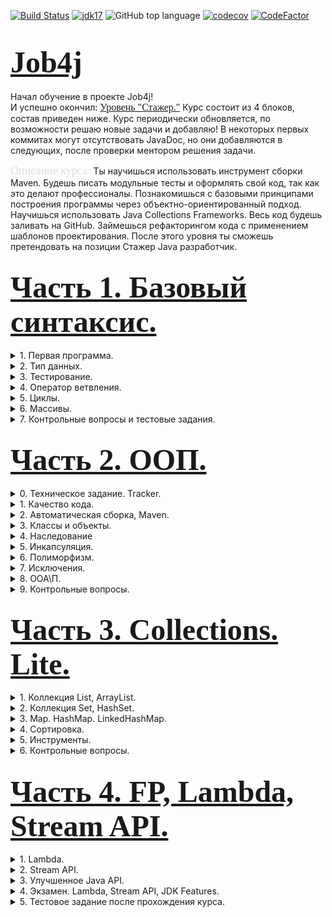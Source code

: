 [![Build Status](https://travis-ci.com/IuriyG/job4j.svg?branch=master)](https://travis-ci.org/IuriyG/job4j)
[![jdk17](https://img.shields.io/badge/JDK-17-blue.svg)](http://jdk.java.net/17/)
![GitHub top language](https://img.shields.io/github/languages/top/IuriyG/job4j)
[![codecov](https://codecov.io/gh/IuriyG/job4j/branch/master/graph/badge.svg)](https://codecov.io/gh/IuriyG/job4j)
[![CodeFactor](https://www.codefactor.io/repository/github/iuriyg/job4j/badge)](https://www.codefactor.io/repository/github/iuriyg/job4j)

# <font size="10" color="#03A9F4" face="Comic sans MS">[Job4j](https://job4j.ru "Обучение и трудоустройство Java-программистов от Junior до Senior.")</font>

Начал обучение в проекте Job4j!  
И успешно окончил: <font size="3" color="#03A9F4" face="Comic sans MS">[Уровень "Стажер."](https://job4j.ru/courses/java_with_zero_to_job.html "Уровень <Стажер>")</font>
Курс состоит из 4 блоков, состав приведен ниже.
Курс периодически обновляется, по возможности решаю новые задачи и добавляю! В некоторых первых коммитах могут отсутствовать JavaDoc, но они добавляются в следующих, после проверки ментором решения задачи.  

<font size = "4" color = "#DEDEDE" face = "Comic sans MS">Описание курса: </font>
Ты научишься использовать инструмент сборки Maven. Будешь писать модульные тесты и оформлять свой код, 
так как это делают профессионалы. Познакомишься с базовыми принципами построения программы через 
объектно-ориентированный подход. Научишься использовать Java Collections Frameworks. 
Весь код будешь заливать на GitHub. Займешься рефакторингом кода с применением шаблонов проектирования. 
После этого уровня ты сможешь претендовать на позиции Стажер Java разработчик.

## <font size="8" color="#03A9F4" face="Comic sans MS">[Часть 1. Базовый синтаксис.](https://github.com/IuriyG/job4j/tree/master/chapter_001/src/main/java/ru/job4j) </font>

  <details><summary>1. Первая программа.</summary>

* JDK.
* IDEA.
* MSysGit. Установить и настроить.
* [GitHub. Регистрация.](https://github.com/IuriyG/job4j_elementary)
* Генерация публичного и закрытого ключа для github.
* Импорт проекта в IDEA.
* Создание репозитория и привязка к исходному коду.
* [Загрузка файлов на github.](https://github.com/IuriyG/job4j_elementary/blob/master/src/ru/job4j/Echo.java)
* [Фиксация изменений на github.](https://github.com/IuriyG/job4j_elementary/commit/94b8ddc702b079b0b7687626d9bc364a456204a3)
* Кто такой - CI Бот?
* [Разбор первой программы.](https://github.com/IuriyG/job4j/blob/master/chapter_001/src/main/java/Multiple.java)
* Заголовок в файле java.
* Процесс компиляции и запуска Java программы.
* Checkstyle.

  </details>

 <details><summary>2. Тип данных.</summary>

* Что такое переменная.
* Определите тип данных для переменных.
* Переменные.
* Арифметические операции.
* Переназначение переменной.
* Методы.
* [Аргументы.](https://github.com/IuriyG/job4j/blob/df61cdf30eb3ce430d15c4b6658d38a9c0aedac7/chapter_001/src/main/java/ru/job4j/calculator/ArgMethod.java)
* Результат работы метода.
* [Конвертер валюты.](https://github.com/IuriyG/job4j/blob/master/chapter_001/src/main/java/ru/job4j/converter/Converter.java)
* [Идеальный вес.](https://github.com/IuriyG/job4j/blob/master/chapter_001/src/main/java/ru/job4j/calculator/Fit.java)
* [Расстояние между точками в системе координат.](https://github.com/IuriyG/job4j/blob/master/chapter_001/src/main/java/ru/job4j/condition/Point.java)
* [Стороны прямоугольника.](https://github.com/IuriyG/job4j/blob/master/chapter_001/src/main/java/ru/job4j/condition/SqArea.java)
* [Площадь треугольника.](https://github.com/IuriyG/job4j/blob/master/chapter_001/src/main/java/ru/job4j/condition/TrgArea.java)
* [String.](https://github.com/IuriyG/job4j/blob/b4b6e6c3fe3da680feb7254db157c3ec6443ee7a/chapter_001/src/main/java/ru/job4j/condition/Greeting.java)
* Математические операторы и составные операторы присваивания
* Преобразование примитивных типов.
* Символы в Java и их особенности.

</details>

<details><summary>3. Тестирование.</summary>

* [Что такое тестирование.](https://github.com/IuriyG/job4j/blob/master/chapter_001/src/main/java/ru/job4j/converter/Converter.java)
* [Модульные тесты.](https://github.com/IuriyG/job4j/blob/master/chapter_001/src/test/java/ru/job4j/converter/ConverterTest.java)
* [Что такое import.](https://github.com/IuriyG/job4j/commit/20e5b5735a2ec22fa120992b694ec805b2d67903)
* [Входные данные в тесте.](https://github.com/IuriyG/job4j/commit/360664ec1c6350104d93b524f5ba11d8ad16b84b)
* [Тесты для задачи "идеальный вес".](https://github.com/IuriyG/job4j/blob/master/chapter_001/src/test/java/ru/job4j/calculator/FitTest.java)
* [Тесты для расстояния между точками.](https://github.com/IuriyG/job4j/blob/master/chapter_001/src/test/java/ru/job4j/condition/PointTest.java)
* [Тесты для стороны прямоугольника.](https://github.com/IuriyG/job4j/blob/master/chapter_001/src/test/java/ru/job4j/condition/SqAreaTest.java)
* Аннотация @Test

</details>

<details><summary>4. Оператор ветвления.</summary>

* [Операции сравнения.](https://github.com/IuriyG/job4j/commit/63ffc3c4ffbd076f2e7627e1a13c2a0eff576857)
* Операторы ветвлений.
* [Оператор if с блоком else](https://github.com/IuriyG/job4j/commit/8e5227d637137af0437d4040025f7ed3bc05804c)
* [Операторы сравнения в String.](https://github.com/IuriyG/job4j/commit/0cc1d592985f55e2e4f458a4638c82a66079664c)
* [Глупый бот](https://github.com/IuriyG/job4j/blob/master/chapter_001/src/main/java/ru/job4j/condition/DummyBot.java)
* Блок-схемы.
* Псевдокод.
* [Тернарное сравнение.](https://github.com/IuriyG/job4j/commit/d3e7f8c1b9241ee5b8489f5082482d9f0bd3af42)
* Булева логика.
* [Оператор &&](https://github.com/IuriyG/job4j/commit/041ae46c8247d968435badd97872b1ad9376ac64)
* [Оператор ||](https://github.com/IuriyG/job4j/commit/db350c616de03624be02040dafa8caa1839fff8b)
* [Логическое отрицание!](https://github.com/IuriyG/job4j/commit/4a07287e93dde6c0a9d594b8613d7ac5dba91bb1)
* [if c return.](https://github.com/IuriyG/job4j/commit/276bc4ba6ef721cc55200178aa654c28d435adbc)
* [Множественное логическое выражение И](https://github.com/IuriyG/job4j/commit/4c7ed006a563cfdad0589bf3d9bf64cdd1a451ce)
* [Math.abs](https://github.com/IuriyG/job4j/blob/dd1983b874b0ab6966c90c94dd7a07ab8bbbe4a1/chapter_001/src/main/java/ru/job4j/condition/ChessBoard.java)
* Вложенный оператор if else. Запутанный код
* [Отладка программы в IDEA.](https://github.com/IuriyG/job4j/commit/187733e95bb10eec59d20fde69cc0f413cc298ac)
* [Switch.](https://github.com/IuriyG/job4j/commit/1020789372e19b29e75e21fadf6ec207270b74ed)
* [Switch - matcher.](https://github.com/IuriyG/job4j/commit/e6dc3798a4e63a8d96735e25257934d2bcb0eb93)

</details>

<details><summary>5. Циклы.</summary>

* Цикл for. Определение.
* [Сумма чисел.](https://github.com/IuriyG/job4j/commit/4aa96600313f470d1a1844148f47162d03a17142)
* Вечный цикл for.
* [Подсчет суммы чётных чисел в диапазоне](https://github.com/IuriyG/job4j/blob/master/chapter_001/src/main/java/ru/job4j/loop/Counter.java)
* [Создать программу, вычисляющую факториал.](https://github.com/IuriyG/job4j/commit/bd4b5d1c57c6b4eee962dea0d04550f700b2c819)
* [Построить шахматную доску в псевдографике.](https://github.com/IuriyG/job4j/commit/a5201b9441d691e5e8f28bef3367fc2b0c79a89e)
* [Протеиновая диета](https://github.com/IuriyG/job4j/commit/f30d371b75e88de6aedb50a4166eb614fe429f5d)
* [Простое число](https://github.com/IuriyG/job4j/commit/6be8d02c9ea25ff853d76520e7c01bd3fef7d1f1)
* [Простые числа](https://github.com/IuriyG/job4j/blob/master/chapter_001/src/main/java/ru/job4j/loop/PrimeNumber.java)
* [Ипотека](https://github.com/IuriyG/job4j/commit/3f2c5d9f630575790fbc8a2f403a9a7a61b15f6e)
* Именование классов и переменных
* [Крест в псевдографике.](https://github.com/IuriyG/job4j/commit/49ad9c502b2a9d450ef5fa015d4332a39341dc9a)
* [Генерация конструкций в IDEA](https://github.com/IuriyG/job4j/commit/905e47d661ed1ba4fa26f7421f6c20965bda78c6)

</details>

<details><summary>6. Массивы.</summary>

* Объявление массива.
* [Размер массива.](https://github.com/IuriyG/job4j/commit/58885f67ed29c3e19dfe9c8d3fe160b8ac3aa7b0)
* [Заполнение массива.](https://github.com/IuriyG/job4j/commit/1a43b1504b2c5327b17d015f964ed0c1091a3fe4)
* [Массивы и цикл for.](https://github.com/IuriyG/job4j/commit/57d4c1df032bbf913440742eb7f88df29043a0dd)
* [Массивы и цикл for-each.](https://github.com/IuriyG/job4j/commit/57d4c1df032bbf913440742eb7f88df29043a0dd)
* [Заполнить массив степенями чисел.](https://github.com/IuriyG/job4j/commit/71d93de7f8ed1c62c95dede382618f67be2a9a45)
* [Массивы в тестах.](https://github.com/IuriyG/job4j/commit/71d93de7f8ed1c62c95dede382618f67be2a9a45)
* [Классический поиск перебором.](https://github.com/IuriyG/job4j/commit/f7407f300b1677c0a0337798d4c4650db74fff25)
* Упорядочить массив.
* [Выход за границу массива.](https://github.com/IuriyG/job4j/commit/0e322405cbc8aa593e418aeb202a57b2ce4fb315)
* [Переставить элементы массива.](https://github.com/IuriyG/job4j/commit/10b7657f20b58a37d3231fdbca6cc725e8fd8291)
* [Перевернуть массив.](https://github.com/IuriyG/job4j/commit/5f1e199a22ec2a991d0811d60b1437eeba4cc30d)
* [Массив заполнен true или false.](https://github.com/IuriyG/job4j/blob/4e7b11489354b53d6b24c251f6b85149f771d327/chapter_001/src/main/java/ru/job4j/array/Check.java)
* [Слово начинается с ...](https://github.com/IuriyG/job4j/commit/5c3d69f24347c01f0ac6462de16b14744d51decd)
* [Сравнить последние элементы двух массивов.](https://github.com/IuriyG/job4j/blob/3bf4b2f2abbdc516d96072636debdad1c3466e93/chapter_001/src/main/java/ru/job4j/array/EqLast.java)
* [Обход массива с последнего элемента.](https://github.com/IuriyG/job4j/blob/329baf3a6797b85939f0a97bfc30a9a67f4be4b3/chapter_001/src/main/java/ru/job4j/array/PrintEvenElements.java)
* [Слово заканчивается на ...](https://github.com/IuriyG/job4j/commit/1df84e70256507547877afa1f40821a9db5d0b42)
* [Поиск индекса в диапазоне.](https://github.com/IuriyG/job4j/commit/6ecb9b069fe3e20e1c8f6b397b0c3444b3d3709d)
* [Поиск минимального числа в массиве.](https://github.com/IuriyG/job4j/commit/d8eb240dd4e22c9e22588ceb497ed54be81b1041)
* [Поиск минимума в диапазоне.](https://github.com/IuriyG/job4j/commit/399e5f27e725b3ce7c39842140d73de2532a5dc9)
* [Сортировка выборкой.](https://github.com/IuriyG/job4j/commit/6a2d890546b488982461db3606f8e75fbaf39c55)
* [Двумерный массив.](https://github.com/IuriyG/job4j/commit/a38a8233f3448027d8bb64fb8815e7f377a18fbb)
* [Размер элемента двухмерного массива.](https://github.com/IuriyG/job4j/commit/235e3574014dbd65421e23754c5aa6de189075b2)
* [Двухмерный массив. Циклы.](https://github.com/IuriyG/job4j/commit/b77c3f6138e97886910ce292a3e1add33d05097e)
* [Двухмерный массив. If.](https://github.com/IuriyG/job4j/commit/fe9d3d772ec54ad884f06c943573d04d764bcc07)
* [Двухмерный массив. Таблица умножения.](https://github.com/IuriyG/job4j/commit/a5d8f1219dd25198d09d44d96e773cdd7ee093ae)
* [Моно-строка в матрице.](https://github.com/IuriyG/job4j/commit/bf836ddca012ccb4e316e381dda75c3754b043b3)
* [Моно-столбец в матрице.](https://github.com/IuriyG/job4j/commit/bf836ddca012ccb4e316e381dda75c3754b043b3)
* [Массив из диагонали матрицы.](https://github.com/IuriyG/job4j/commit/49419dd0e134e88985059c00bc233592ff3651a5)
* [Выигрышные комбинации в сокобан.](https://github.com/IuriyG/job4j/commit/bf836ddca012ccb4e316e381dda75c3754b043b3)
* [Дефрагментация массива.](https://github.com/IuriyG/job4j/commit/d30a78cb6d3992af065b7314548c66e247b6998a)
* [Жадный алгоритм. Сдача в кофе машине.](https://github.com/IuriyG/job4j/commit/9aa8f11c61c8f5220d02329b524d67b2036128b1)
* [String - это массив](https://github.com/IuriyG/job4j/blob/a3819fb65e5f7ebd60eafc61b2c0eb903bbb318c/chapter_001/src/main/java/ru/job4j/array/JavaNameValidator.java)
*  Горячие клавиши IDEA 

</details>

<details><summary>7. Контрольные вопросы и тестовые задания.</summary>

* <details><summary>Сдача теории.</summary>

      Вопросы. 
        1. Что такое виртуальная машина?
        2. К какому типу языка программирования относится Java?
        3. Из каких компонентов состоит Java (JDK, JRE, JVM)?
        4. Для чего используется JDK?
        5. Для чего используется JRE? 
        6. Для чего используется VM?
        7. Расскажите про примитивные типы.
        8. Опишите шаги для компиляции и запуска приложения в консоли (javac java).
        9. Что такое "оператор условия"?
        10. Какие типы операторов условия существуют?
        11. Расскажите про булевы операции || &&?  Расскажите элементы таблицы истинности?
        12. Что такое тернарное условие?
        13. Что такое циклы и для чего они используются?
        14. Для чего используется цикл for?
        15. Для чего используется цикл foreach?
        16. Для чего используется цикл while?
        17. Для чего используется цикл do while?
        18. Что такое массив?
        19. Как создать массив?
        20. Как присвоить значение ячейке массива?
        21. Как можно пройти по всем элементам массива?
        22. Как можно найти элемент в массиве?
        23. Что будет, если записывать элемент по индексу -1?
        24. Как удалить ячейку в массиве?
        25. Как отредактировать ячейку в массиве?

* [Тестовое задание: сокобан.](https://github.com/IuriyG/games_oop_javafx/commit/372d19328e6dab204c496ff8c4871197c3c1fc35)
* [Тестовое задание: объединить два массива.](https://github.com/IuriyG/job4j/commit/d9b0b7fc2b4ae21c9a59ac181ad2b4593cad70ab)

</details>
  </details>

## <font size="8" color="#03A9F4" face="Comic sans MS">[Часть 2. ООП.](https://github.com/IuriyG/job4j/tree/master/chapter_002/src/test/java/ru/job4j) </font>

<details><summary>0. Техническое задание. Tracker.</summary>

* Техническое задание - проект Tracker.
* [Репозиторий под проект Tracker.](https://github.com/IuriyG/job4j_tracker)

 </details>

<details><summary>1. Качество кода.</summary>

* Чтение кода и базовые ошибки.

</details>

<details><summary>2. Автоматическая сборка, Maven.</summary>

* Запуск Maven. Фаза test.
* Структура Maven проекта.
* Подключение библиотек.
* [Checkstyle с Maven.](https://github.com/IuriyG/job4j/blob/94240f82bd0c55d5887edc8e915b1c5664a0a6ba/pom.xml#L96)

</details>

<details><summary>3. Классы и объекты.</summary>

* Теория.
* [Создание объекта.](https://github.com/IuriyG/job4j/commit/6a566332f0d82436a45604b60b3d4e08d0d210df)
* [Вызов метода объекта.](https://github.com/IuriyG/job4j/commit/3c3e4356324ffaaab335dbe30b1554eb6e16b41b)
* [Вызов метода с аргументами.](https://github.com/IuriyG/job4j/commit/50142df85b1dc9d8e492584f74cf77404806b953)
* [Вызов метод с возвращаемым типом.](https://github.com/IuriyG/job4j/commit/4dd833800929161605a31cb95f2583b1b95aeab5)
* [Поля объекта.](https://github.com/IuriyG/job4j/commit/53cefe5ce0cf091cf272053e86f84c8c95e95778)
* [Взаимодействие объектов.](https://github.com/IuriyG/job4j/commit/b3a94d98fa8fb559963b03b45fa20c43fbf0f54f)
* Конструктор.
* [Состояние объекта.](https://github.com/IuriyG/job4j/blob/5c66331cc40ae5df2913e2dfb4a5ebd200cbe0a5/chapter_001/src/main/java/ru/job4j/oop/Battery.java)
* [Статические и не статические методы.](https://github.com/IuriyG/job4j/commit/17ef71a54d0bfb28c495b2f98a161dbd34860a1b)
* [Рефакторинг — Расстояние между точками.](https://github.com/IuriyG/job4j/commit/d5bc899704626bff425571d228400be4ec7c504d)
* [Рефакторинг — Площадь треугольника.](https://github.com/IuriyG/job4j/commit/5857774651d6ae2fd456a8649b1598f982b0ab28)
* [Перегрузить метод max для трех чисел.](https://github.com/IuriyG/job4j/commit/66c272bebd29e874c83670169a7ef701ffeeaedc)
* [Расстояние между точками в трехмерном пространстве.](https://github.com/IuriyG/job4j/commit/6f3e96c24e7fb61a673ff0d23fd25d3f4226cd81)
* Локальные переменные и поля.
* Зона видимости переменных.

</details>

<details><summary>4. Наследование</summary>

* Что такое наследование.
* [Перегрузка конструктора.](https://github.com/IuriyG/job4j/commit/9fc99486238eb9f541e40d050681b54fede19231)
* [Вызов конструктора родителя super(...)](https://github.com/IuriyG/job4j/commit/a94d74493931f67c96e3f6644cb375ca2e419256)
* [Переопределение.](https://github.com/IuriyG/job4j/commit/779e88a94d371bf7489bb09fff635b75e7039dbc)
* [Сокрытие метода.](https://github.com/IuriyG/job4j/commit/54ba53af76f7e90a6741e4547a1c4003d31aea78)
* [Вызов переопределенного метода родителя - super.method ...](https://github.com/IuriyG/job4j/commit/4bebbd482be06c2f7f943738f6f8180c51c48889)
* [Аннотация @Override.](https://github.com/IuriyG/job4j/commit/603496b9b6e260769c1fece04c1dafaec6f8344c)
* [Date. Отображение даты.](https://github.com/IuriyG/job4j/commit/fd1805d7ed1143117ebcfb1676a02bbd1d2c4ee5)

</details>

<details><summary>5. Инкапсуляция.</summary>

* [Что такое инкапсуляция.](https://github.com/IuriyG/job4j/blob/1e40893ad747eebd28285183e68ea189216eaa68/chapter_001/src/main/java/ru/job4j/encapsulation/Config.java)
* [Модель данных.](https://github.com/IuriyG/job4j/blob/bb67f2686ce1ecf2335f8fa18870a4a96c8ec023/chapter_001/src/main/java/ru/job4j/pojo/College.java)
* [Массивы и модели.](https://github.com/IuriyG/job4j/commit/50f9639ea30eac74be4399b806ee99139d4d37ab)
* Массив с пустыми ячейками.
* [Удаление моделей из массива.](https://github.com/IuriyG/job4j/commit/844e4402b626e0f1192ec143eebd8a4d2e528846)
* Сравнение моделей. Метод equals.
* [Tracker - хранилище.](https://github.com/IuriyG/job4j/commit/c7bf953bbff74de6fe6fe4dd37852f3916ffef4f)
* Метод замены заявки. Tracker.replace.
* Метод удаления заявки Tracker.delete.
* Что такое валидация?
* toString.

</details>

<details><summary>6. Полиморфизм.</summary>

* Что такое полиморфизм.
* [Чтение из консоли. Класс Scanner.](https://github.com/IuriyG/job4j/commit/992aa46d340253e54b222a148949a4d6628fbbbd)
* [Scanner и чтение числа из консоли.](https://github.com/IuriyG/job4j/blob/a5fb220413b34d797b6c3b1a9a07b2f2a9cdd933/chapter_001/src/main/java/ru/job4j/io/Matches.java)
* [Реализация класса StartUI.](https://github.com/IuriyG/job4j/commit/2b5885300f07f255176e6472289b9986b9da5230)
* Реализация класса StartUI. Вывод меню.
* Реализация класса StartUI. Добавление заявки.
* Реализация класса StartUI. Вывод всех заявок.
* Реализация класса StartUI. Изменение заявки.
* Реализация класса StartUI. Удаление заявки.
* Реализация класса StartUI. Вывод заявки по id.
* Реализация класса StartUI. Вывод заявок по имени.
* [Интерфейс Input.](https://github.com/IuriyG/job4j/blob/1d85898e9b/chapter_001/src/main/java/ru/job4j/poly/Bus.java)
* [Приведение типов. Повышение типа и понижение типа.](https://github.com/IuriyG/job4j/commit/b476be5fe00441e9d04a7e24e33b2c950598cbbc)
* [Зачем нужно приведение типов.](https://github.com/IuriyG/job4j/commit/b08d47800fd0ce7129459481dc295ab0fe237af6)
* Зависимости классов.
* [Разрыв зависимости StartUI от Scanner.](https://github.com/IuriyG/job4j/commit/64ca3f4587a234971740fe74aae699c24b241129)
* [Статические методы.](https://github.com/IuriyG/job4j/commit/4e9094bc89f02bd0d1ba5791d9715ece20ffc5b5)
* [Input и полиморфизм.](https://github.com/IuriyG/job4j/commit/f844f67043781cc4cf2b10ad40abc073d5520959)
* [Тестирование. Подготовка данных.](https://github.com/IuriyG/job4j/commit/ef42fe4319c9bc8c353026f8b8096fa86b95c509)
* [Создания Manifest для проекта Tracker.](https://github.com/IuriyG/job4j/commit/16748e777f515be00751bea94122b2f6c7dcf70c)
* [Шаблон проектирования — Стратегия.](https://github.com/IuriyG/job4j/commit/84fc927ebbdfc6924cc4e6e6a13d38ab12b0a358)
* [Реализация меню за счет шаблона стратегия.](https://github.com/IuriyG/job4j/commit/5724cbf36cc3e7c0156dfc2161151541f7b5ed73)
* [Написать тесты на StartUI.](https://github.com/IuriyG/job4j/commit/1cee9d13ddd5d60f949c7270d46189afa089ec6c)
* [Зависимость от System.out.](https://github.com/IuriyG/job4j/commit/e877671ad9a7999903961ba6c8a1ce2a43555bb9)
* [Рефакторинг теста @Before @After.](https://github.com/IuriyG/job4j/commit/e877671ad9a7999903961ba6c8a1ce2a43555bb9)
* [Тесты вывода на консоль в StartUI.](https://github.com/IuriyG/job4j/commit/8ea012a1855f3467c2498fc4e24af24be5a24cb1)

</details>

<details><summary>7. Исключения.</summary>

* [Что такое исключение.](https://github.com/IuriyG/job4j/commit/7bf6794e1c7de2002d0119bdb7d2d4a29ea2406a)
* [java.lang.NullPointerException.](https://github.com/IuriyG/job4j/commit/6d83114382c1c98013a940cb917d96067e1c6299)
* [Кидаем исключение - throw new RuntimeException](https://github.com/IuriyG/job4j/commit/1508fdf97690f58c24f09b8deac65a71f23d61c7)
* [Тестирование исключений с junit.](https://github.com/IuriyG/job4j/commit/b4f1f79f957c93a5b1b67f270dfbf453520af5e8)
* [Пользовательские исключения.](https://github.com/IuriyG/job4j/commit/f3de1f991ef5c46be364cb6f0708c981f4d546f6)
* [Иерархия исключений и множественный catch.](https://github.com/IuriyG/job4j/commit/69a0908ada62d129d3825ec155e3f038782bcf85)
* [Error - исключения, связанные с работой виртуальной машины.](https://github.com/IuriyG/job4j/commit/7ad38ceb37a44754c382341ade4e4968f8a1563d)
* [Обеспечить бесперебойную работу приложения Tracker.](https://github.com/IuriyG/job4j/commit/79d9e9f48e5a7f265bab96d4601bbdbaca62d668)
* [Тесты на StartUI.](https://github.com/IuriyG/job4j/blob/79d9e9f48e5a7f265bab96d4601bbdbaca62d668/chapter_002/src/test/java/ru/job4j/tracker/StartUITest.java)
* [Рефакторинг — Шаблон Декоратор для валидатора.](https://github.com/IuriyG/job4j/commit/90c056949c23e0d00597c0ee98730db96ccb6c07)
* [Тест на ValidateInput.](https://github.com/IuriyG/job4j/blob/9851a28757/chapter_002/src/test/java/ru/job4j/tracker/ValidateInputTest.java)
* [Замена if-else-throw на if-throw.](https://github.com/IuriyG/job4j/commit/33ebd679aea79b40c785708ed4e35b1d53023aca)
* [Принципы раннего возврата и охранных выражений](https://github.com/IuriyG/job4j/commit/c00d4b8b556958e2a36c2bfb1c72f5fea4a0170b)

</details>

<details><summary>8. ООА\П.</summary>

* Что такое ООА\П?
* [Singleton.](https://github.com/IuriyG/job4j/commit/90dcc8b9756fcb55781aef9b5bbc627a2bc6446e)
* Шаблон фабричный метод.
* [final.](https://github.com/IuriyG/job4j/commit/72ee09857833ab99461c0fab9bcd68b1a1d83839)

</details>

<details><summary>9. Контрольные вопросы.</summary>

* <details><summary>Экзамен. ООП.</summary>

      Вопросы.
        1. Что такое ООП?        
        2. Базовые концепции ООП?
        3. Укажите из каких элементов состоит класс.
        4. Что такое конструктор?
        5. Можно ли наследовать конструктор?
        6. Что такое перегрузка конструктора?
        7. Что такое статический метод?
        8. Что такое не статический метод?
        9. Для чего используется ключевое слово this?
        10. Какой класс является базовый родительным классов для всех классов?
        11. Что такое наследование? Приведите примеры из реальной жизни.
        12. Опишите процесс создания нового объекта.
        13. Как вызвать метод из родительского класса?
        14. Что такое переопределение метода?
        15. Можно ли переопределить статический метод?
        16. Что такое виртуальная функция и используются ли они в Java?
        17. Что такое перегрузка метода?
        18. Можно ли изменить тип возвращаемых данных при перегрузке метода?
        19. Что такое множественное наследование? Как его можно реализовать в Java.
        20. Что такое полиморфизм? Приведите примеры из реальной жизни.
        21. Что такое инкапсуляция?
        22. Как реализована инкапсуляция в Java? 
        23. Можно ли применить модификаторы доступ к конструкторам?
        24. Что такое интерфейс?
        25. Какие типы исключительных ситуаций бывают?
        26. Назовите основные методы класса Object?
        27. Что такое шаблоны проектирования?
        28. Объясните шаблон - декоратор.
        29. Объясните шаблон - стратегия.

* [Каркас шахматной доски.](https://github.com/IuriyG/games_oop_javafx/commit/650566718eec5f27b099292b417a82ac7751e26c)
</details>
</details>

## <font size="8" color="#03A9F4" face="Comic sans MS">[Часть 3. Collections. Lite.](https://github.com/IuriyG/job4j/tree/master/chapter_003/src/main/java/ru/job4j) </font>

<details><summary>1. Коллекция List, ArrayList.</summary>

* Интерфейс Collection.
* [Коллекции, ArrayList, List, Обобщения.](https://github.com/IuriyG/job4j/commit/b156c0553f7a87522e99fab0272eed50764da1c9)
* [Телефонный справочник на базе ArrayList.](https://github.com/IuriyG/job4j/commit/baec4bd40b89b940fb85f0cddc9e28c394d37872)
* [Очередь с приоритетом на LinkedList.](https://github.com/IuriyG/job4j/commit/ba134f8c663aa1450d6497fc8b40e2ea41653993)
* [ Конвертация ArrayList в двухмерный массив.](https://github.com/IuriyG/job4j/commit/0fa9c98a393cce2cac53fe4f68eb951eeb604b97)
* [Конвертация двумерного массива в ArrayList.](https://github.com/IuriyG/job4j/commit/5c9b3be314dbc1327f508bf3b7dbbca824b5a404)
* [Конвертация листа массивов в один лист Integer.](https://github.com/IuriyG/job4j/commit/7ac5744e81874fd2da6ab775d5d703eaca5e002c)
* [Изменить программу Tracker из 2-го модуля.](https://github.com/IuriyG/job4j/commit/145684edcb55b3303270de62f297c58c64916015)

</details>

<details><summary>2. Коллекция Set, HashSet.</summary>

* [Set, HashSet, Iterator.](https://github.com/IuriyG/job4j/commit/7a2192554a3e86d00e1abeee6dccbcb4ca637a14)
* [Уникальные задачи.](https://github.com/IuriyG/job4j/commit/8beb21c9c02138c257d97982398d0363dddabfb9)
* [Идентичные тексты.](https://github.com/IuriyG/job4j/commit/9229286d94300a61919c6e3c7db3c2aac78927be)
* [Модели данных и HashSet.](https://github.com/IuriyG/job4j/commit/7a3d25c9f6fa830ebf22fd2dc8f343a88cff80ed)

</details>

<details><summary>3. Map. HashMap. LinkedHashMap.</summary>

* [Map, HashMap.](https://github.com/IuriyG/job4j/commit/dc4ed768ada2a384b373ad162f8f4a1f8968535a)
* [Паспорт и жители.](https://github.com/IuriyG/job4j/commit/1f020fce49efa24efee4d3f51d35bf8b84af8cec)
* [Преобразования List в Map.](https://github.com/IuriyG/job4j/commit/f92c535809b4822eb49b4480f57fab1e2cc9b9e1)
* [Банковские переводы.](https://github.com/IuriyG/job4j/commit/0fa1d13f16cdb422ad3292d4253b40013d79a035)
* [Аттестация](https://github.com/IuriyG/job4j/blob/944257fa4e3941faf9bef1160eb8873d731afe3d/chapter_003/src/main/java/ru/job4j/map/AnalyzeByMap.java)

</details>

<details> <summary>4. Сортировка.</summary>

* [Сортировка.](https://github.com/IuriyG/job4j/commit/6aab12aa3314d149287b588f8750fa1aaecbea04)
* [Организовать сортировку User.](https://github.com/IuriyG/job4j/commit/84b1faf4c355683a4e0c044aec9d97e0140855f5)
* [Комбинированный компаратор.](https://github.com/IuriyG/job4j/commit/464b72b4ff59ab140d195c1d93c641b6c9555e14)
* [Компаратор для строк.](https://github.com/IuriyG/job4j/commit/ccbd973c0b7e07a771bee830c2d58587280b6346)
* [Сортировка номера.](https://github.com/IuriyG/job4j/commit/b605b190fa209011396122f7fba9e2cf5b096721)

</details>

<details> <summary>5. Инструменты.</summary>

* JaCoCo. Процент покрытия тестами.
* [Travis CI.](https://github.com/IuriyG/job4j/commit/774580d0f879bbc782a23da2db83d964fdf09145)
* [Что такое JavaDoc.](https://github.com/IuriyG/job4j/commit/a0e8f6d038ecff9538e634f67c93783767e19dd1)
* [Генерация документации по JavaDoc.](https://github.com/IuriyG/job4j/commit/81e9d2bf0569ee369e08a7811d9c917b7efcf34e)

</details>

<details> <summary>6. Контрольные вопросы.</summary>

* <details><summary>Экзамен. Коллекции.</summary>

      Вопросы.
        1. Что такое "коллекция". 
        1.1  Перечислите основные методы из интерфейса java.util.Collection.
        2. Назовите преимущества использования коллекций.
        3. Какие данные могут хранить коллекции?
        4. Какие есть типы коллекций? Как они характеризуются?
        5. Назовите основные реализации List, Set, Map.
        6. В чём отличие ArrayList от LinkedList?
        7. В чём отличие HashSet от TreeSet?
        8. В чём отличие Set от Map?
        9. Как задается порядок следования объектов в коллекции, как отсортировать коллекцию?
        10. Чем отличается Comparable от Comparator?
        11. Что такое сортировка по принципу Natural Order?
        12. Что такое equals и hashcode?
        13. Какие есть способы перебора всех элементов List?
        14. Как реализован цикл foreach?
        15. В чем разница между Iterator и Iterable?
        16. Как происходит удаление элементов из ArrayList?
        17. Как происходит удаление элементов из LinkedList?
  </details>

* [Отсортировать департаменты.](https://github.com/IuriyG/job4j/commit/488fc718ba8cbbd07902e9062e1647815d1142cd)

</details>

## <font size="8" color="#03A9F4" face="Comic sans MS">[Часть 4. FP, Lambda, Stream API.](https://github.com/IuriyG/job4j/tree/master/chapter_004/src/main/java/ru/job4j) </font>

<details><summary>1. Lambda.</summary>

* [Анонимные классы.](https://github.com/IuriyG/job4j/commit/544550bd1196e537b05d6bb1c043b5fbac8c6002)
* [Функциональный интерфейс.](https://github.com/IuriyG/job4j/commit/fb3f17e536f1f6f2b32c1c81112b2074aaf2d435)
* [Встроенные функциональные интерфейсы.](https://github.com/IuriyG/job4j/commit/d9bceef378b09dcb80ab4a3fec2631780d570c8a)
* Лямбда.
* [Лямбда блок.](https://github.com/IuriyG/job4j/commit/8169c13a204b10c851e5fab2e6399f4ca1803451)
* Ленивая загрузка.
* [Ссылки на методы.](https://github.com/IuriyG/job4j/commit/5f9081929a906e939619b038ea469da45973937f)
* [Зона видимости в лямбда-выражениях и исключения.](https://github.com/IuriyG/job4j/commit/00916e8d56b86e773d787217b997198d63166c73)
* [Подсчет функции в диапазоне.](https://github.com/IuriyG/job4j/commit/319ebd6d8addc257e38346cbf80af3f4f0cbaf37)
* [Функции высшего порядка.](https://github.com/IuriyG/job4j/commit/5dfd713be88f9bdcb926fea76e2fcfa598934ee4)
* FP - функциональное программирование.

</details>

<details><summary>2. Stream API. </summary>

* [Stream API.](https://github.com/IuriyG/job4j/commit/1215063d2200fee4658b7bf12d7f09ab695ded15)
* [Отладка лямбда в IDEA.](https://github.com/IuriyG/job4j/commit/3d88cc84097ac27660aae98f3b2f213f0a60ac46)
* [Фильтрация учеников.](https://github.com/IuriyG/job4j/commit/d9e6868ca7f4e9b6b65352a388207d906bf6c9d6)
* [Список адресов.](https://github.com/IuriyG/job4j/commit/84586b027a55c3ddfeb7db706360ae4dbe190669)
* [Уникальность элементов и сортировка.](https://github.com/IuriyG/job4j/commit/c5b0b5b9a7b44f030bfb52ad5f4dd9c3e23c9eca)
  
* <details><summary>Генерирование колоды карт. FlatMap.</summary>

  * [Перечисления мастей карт.](https://github.com/IuriyG/job4j/blob/master/chapter_004/src/main/java/ru/job4j/stream/card/Suit.java)
  * [Перечисления значений карт.](https://github.com/IuriyG/job4j/blob/6e998f49fc/chapter_004/src/main/java/ru/job4j/stream/card/Value.java)
   </details>
  
* [Преобразование List в Map.](https://github.com/IuriyG/job4j/commit/71041489b3ba82fac161e1e08252fc5ea25f45c3)
* [Преобразование матрицы чисел в список чисел.](https://github.com/IuriyG/job4j/commit/c955aca5e2ec287f3fdb78f24b5791ec321bdf45)

* <details><summary>Тестовое задание из модуля коллекции Lite переделать на Stream API.</summary>

   * [Метод findByPassport();](https://github.com/IuriyG/job4j/commit/bd4f8205e019d33a14387f7b7a119b746922ee71)
   * [Метод findByRequisite();](https://github.com/IuriyG/job4j/commit/5ab9bd60f857501a7f2c5df919ab3d36e172164c)
  </details>

* [Перенос методов в Stream API.](https://github.com/IuriyG/job4j/commit/56f1dae4b1045665b46882ff639b063681eedb07)
* [Шаблоны проектирования в Stream API.](https://github.com/IuriyG/job4j/commit/23b306cf5500455d33dcc61f2bf299e0c80b140a)

</details>

<details><summary>3. Улучшенное Java API.</summary>

* [Stream API улучшения.](https://github.com/IuriyG/job4j/commit/c36b22fac65100d277baf5b06767394d990b2e67)
* [ Метод .of.](https://github.com/IuriyG/job4j/commit/afbf9d97f4d3cd638a4febb8aab5d940921ec883)
* [Local-Variable Type Inference.](https://github.com/IuriyG/job4j/commit/5e5fa2c4257e3a2e993af74b1e931a560ee0e6e4)
* [Optional в банковских переводах.](https://github.com/IuriyG/job4j/commit/6a7a851ef7cc2e6fd40f9eeeddfebd2847e58a5e)
* [Optional в Stream API.](https://github.com/IuriyG/job4j/commit/31b49473f8252b3b04409a136bd78ad6e8d44341)
* [Collection API Улучшения.](https://github.com/IuriyG/job4j/commit/afbf9d97f4d3cd638a4febb8aab5d940921ec883)
</details>

<details><summary>4. Экзамен. Lambda, Stream API, JDK Features.</summary>

* <details><summary>Сдача теории.</summary>

      Вопросы.
        1. Что такое lambda-выражение?      
        2. Что такое функциональные интерфейсы?
        3. Перечислите функциональные интерфейсы из пакета java.util.function.
        4. Что такое функции высшего порядка?
        5. Какие функциональные интерфейсы из пакета java.util.function поддерживают функции высшего порядка?
        6. Что такое ссылки на методы?
        7. Что такое ссылки на конструкторы?
        8. Расскажите о зоне видимости переменных в lambda - выражениях?
        9. Как быть в ситуации, если внутри lambda - выражении операторы могут выкинуть исключение?
        10. Что такое Stream API?
        11. Расскажите, какой шаблон проектирования используется внутри Stream API?
        12. Перечислите конвейерные методы Stream API.
        13. Перечислите терминальные методы Stream API.
        14. Что такое ленивая загрузка?
        15. Что делает метод filter?
        16. Что делает метод map.
        17. Что делает метод flatMap?
        18. Что делает метод collect?
        19. Что делает метод reduce?
        20. Что делает метод findFirst?
        21. Возможно ли прервать выполнение потока по аналогии с break?
        22. Возможно ли пропустить элемент потока по аналогии с continue?
        23. Что такое Optional?
        24. Перечислите методы Optional?
        25. Расскажите про фабричные методы List.of, Set.of, Map.of?
        26. Для чего используется ключевое слово var?
        27. В каких случаях можно использовать var?

  </details>

* [Реализовать класс для подсчета статистики по аттестатам учеников.](https://github.com/IuriyG/job4j/commit/7cd2f583a11afe8e29fabdb38bcefcbe33a69220)

 </details>

<details><summary>5. Тестовое задание после прохождения курса.</summary>

* [EasyStream.](https://github.com/IuriyG/job4j/commit/cf76ef208621b688008f348c676145b769e68438)

</details>
